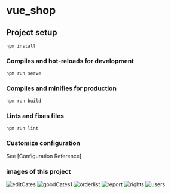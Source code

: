 # vue_shop

## Project setup

```
npm install
```

### Compiles and hot-reloads for development

```
npm run serve
```

### Compiles and minifies for production

```
npm run build
```

### Lints and fixes files

```
npm run lint
```

### Customize configuration
See [Configuration Reference]

### images of this project
![editCates](https://images.gitee.com/uploads/images/2021/0330/174710_9cd57ca5_8026346.png "editCates.png")
![goodCates1](https://images.gitee.com/uploads/images/2021/0330/174835_c22142c8_8026346.png "goodCates1.png")
![orderlist](https://images.gitee.com/uploads/images/2021/0330/174908_1499a50c_8026346.png "orderlist.png")
![report](https://images.gitee.com/uploads/images/2021/0330/174923_3bfb4734_8026346.png "report.png")
![rights](https://images.gitee.com/uploads/images/2021/0330/174938_50cedf89_8026346.png "rights.png")
![users](https://images.gitee.com/uploads/images/2021/0330/174946_b07fb60f_8026346.png "users.png")
